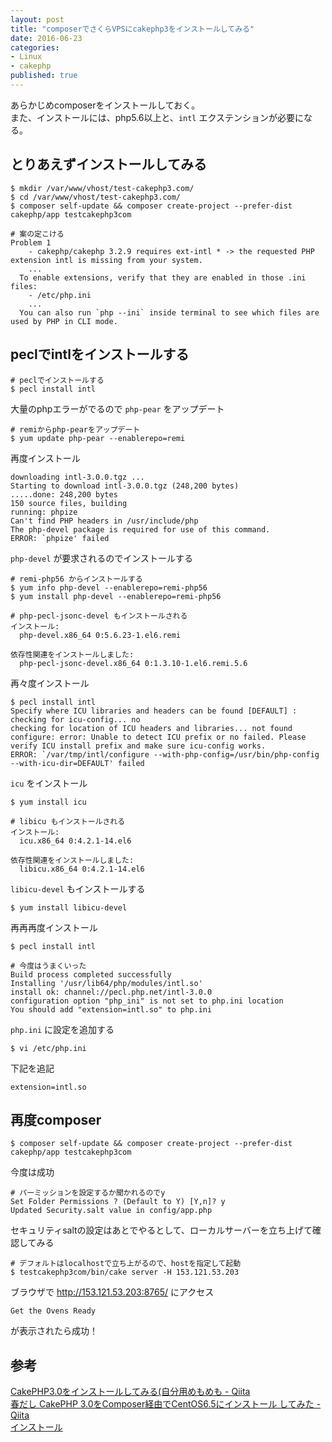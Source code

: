 ```yaml
---
layout: post
title: "composerでさくらVPSにcakephp3をインストールしてみる"
date: 2016-06-23
categories: 
- Linux
- cakephp
published: true
---
```


あらかじめcomposerをインストールしておく。  
また、インストールには、php5.6以上と、`intl` エクステンションが必要になる。  


## とりあえずインストールしてみる

	$ mkdir /var/www/vhost/test-cakephp3.com/
	$ cd /var/www/vhost/test-cakephp3.com/
	$ composer self-update && composer create-project --prefer-dist cakephp/app testcakephp3com

	# 案の定こける
	Problem 1
	    - cakephp/cakephp 3.2.9 requires ext-intl * -> the requested PHP extension intl is missing from your system.
		...
	  To enable extensions, verify that they are enabled in those .ini files:
	    - /etc/php.ini
	    ...
	  You can also run `php --ini` inside terminal to see which files are used by PHP in CLI mode.


## peclでintlをインストールする

	# peclでインストールする
	$ pecl install intl
	
大量のphpエラーがでるので `php-pear` をアップデート

	# remiからphp-pearをアップデート
	$ yum update php-pear --enablerepo=remi

再度インストール

	downloading intl-3.0.0.tgz ...
	Starting to download intl-3.0.0.tgz (248,200 bytes)
	.....done: 248,200 bytes
	150 source files, building
	running: phpize
	Can't find PHP headers in /usr/include/php
	The php-devel package is required for use of this command.
	ERROR: `phpize' failed

`php-devel` が要求されるのでインストールする

	# remi-php56 からインストールする
	$ yum info php-devel --enablerepo=remi-php56
	$ yum install php-devel --enablerepo=remi-php56

	# php-pecl-jsonc-devel もインストールされる
	インストール:
	  php-devel.x86_64 0:5.6.23-1.el6.remi                                                                                                                        

	依存性関連をインストールしました:
	  php-pecl-jsonc-devel.x86_64 0:1.3.10-1.el6.remi.5.6    	

再々度インストール

	$ pecl install intl
	Specify where ICU libraries and headers can be found [DEFAULT] : 
	checking for icu-config... no
	checking for location of ICU headers and libraries... not found
	configure: error: Unable to detect ICU prefix or no failed. Please verify ICU install prefix and make sure icu-config works.
	ERROR: `/var/tmp/intl/configure --with-php-config=/usr/bin/php-config --with-icu-dir=DEFAULT' failed

`icu` をインストール

	$ yum install icu

	# libicu もインストールされる
	インストール:
	  icu.x86_64 0:4.2.1-14.el6

	依存性関連をインストールしました:
	  libicu.x86_64 0:4.2.1-14.el6  

`libicu-devel` もインストールする

	$ yum install libicu-devel


再再再度インストール

	$ pecl install intl

	# 今度はうまくいった
	Build process completed successfully
	Installing '/usr/lib64/php/modules/intl.so'
	install ok: channel://pecl.php.net/intl-3.0.0
	configuration option "php_ini" is not set to php.ini location
	You should add "extension=intl.so" to php.ini

`php.ini` に設定を追加する

	$ vi /etc/php.ini

下記を追記

	extension=intl.so


## 再度composer

	$ composer self-update && composer create-project --prefer-dist cakephp/app testcakephp3com

今度は成功  

	# パーミッションを設定するか聞かれるのでy
	Set Folder Permissions ? (Default to Y) [Y,n]? y
	Updated Security.salt value in config/app.php

セキュリティsaltの設定はあとでやるとして、ローカルサーバーを立ち上げて確認してみる

	# デフォルトはlocalhostで立ち上がるので、hostを指定して起動
	$ testcakephp3com/bin/cake server -H 153.121.53.203

ブラウザで http://153.121.53.203:8765/ にアクセス	

	Get the Ovens Ready

が表示されたら成功！


## 参考
[CakePHP3.0をインストールしてみる(自分用めもめも - Qiita](http://qiita.com/ysnsyks2/items/176cfddbdf1f79d65a75)  
[春だし CakePHP 3.0をComposer経由でCentOS6.5にインストール してみた - Qiita](http://qiita.com/IKEA_dless/items/f536b3c009af295bb4a5)  
[インストール](http://book.cakephp.org/3.0/ja/installation.html)  


